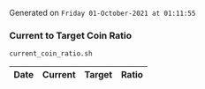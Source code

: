 Generated on `Friday 01-October-2021 at 01:11:55`

### Current to Target Coin Ratio
`current_coin_ratio.sh`

Date|Current|Target|Ratio
---|---|---|---
